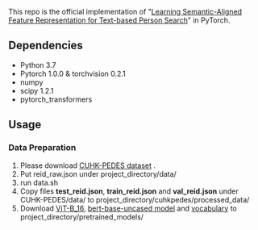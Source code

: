 This repo is the official implementation of "[Learning Semantic-Aligned Feature Representation for Text-based Person Search](https://arxiv.org/abs/2112.06714)" in PyTorch.
## Dependencies
* Python 3.7
* Pytorch 1.0.0 & torchvision 0.2.1
* numpy
* scipy 1.2.1 
* pytorch_transformers
## Usage

### Data Preparation

1. Please download [CUHK-PEDES dataset](https://github.com/ShuangLI59/Person-Search-with-Natural-Language-Description) .
2. Put reid_raw.json under project_directory/data/
3. run data.sh
2. Copy files **test_reid.json**, **train_reid.json** and **val_reid.json** under CUHK-PEDES/data/ to project_directory/cuhkpedes/processed_data/
3. Download [ViT-B_16](https://console.cloud.google.com/storage/vit_models/),  [bert-base-uncased model](https://s3.amazonaws.com/models.huggingface.co/bert/bert-base-uncased.tar.gz) and [vocabulary](https://s3.amazonaws.com/models.huggingface.co/bert/bert-base-uncased-vocab.txt) to project_directory/pretrained_models/

